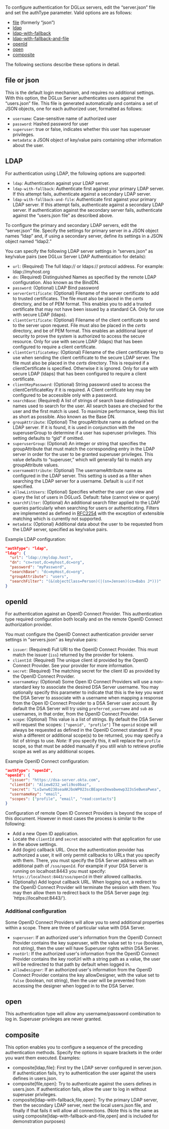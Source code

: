 To configure authentication for DGLux servers, edit the “server.json” file and set the authType parameter. Valid options are as follows:
 
* [file](#file-or-json) (formerly “json”)
* [ldap](#ldap) 
* [ldap-with-fallback](#ldap)
* [ldap-with-fallback-and-file](#ldap)
* [openId](#openId)
* [open](#open)
* [composite](#composite)

The following sections describe these options in detail.

## file or json

This is the default login mechanism, and requires no additional settings. With this option, the DGLux Server authenticates users against the “users.json” file. This file is generated automatically and contains a set of JSON objects, one for each authorized user, formatted as follows:

* `username`: Case-sensitive name of authorized user
* `password`: Hashed password for user
* `superuser`: true or false, indicates whether this user has superuser privileges.
* `metadata`: a JSON object of key/value pairs containing other information about the user.

## LDAP

For authentication using LDAP, the following options are supported:

* `ldap`: Authentication against your LDAP server.
* `ldap-with-fallback`: Authenticate first against your primary LDAP server. If this attempt fails, authenticate against a secondary LDAP server.
* `ldap-with-fallback-and-file`: Authenticate first against your primary LDAP server. If this attempt fails, authenticate against a secondary LDAP server. If authentication against the secondary server fails, authenticate against the “users.json file” as described above.

To configure the primary and secondary LDAP servers, edit the “server.json” file. Specify the settings for primary server in a JSON object names “ldap” and, if using a secondary server, define its settings in a JSON object named “ldap2.”

You can specify the following LDAP server settings in “servers.json” as key/value pairs (see DGLux Server LDAP Authentication for details):

* `url`: (Required) The full ldap:// or ldaps:// protocol address. For example: ldap://myhost.org
* `dn`: (Required) Distinguished Names as specified by the remote LDAP configuration. Also known as the BindDN.
* `password`: (Optional) LDAP Bind password
* `serverCertificate`: (Optional) Filename of the server certificate to add to trusted certificates. The file must also be placed in the _certs_ directory, and be of PEM format. This enables you to add a trusted certificate that may not have been issued by a standard CA. Only for use with secure LDAP (ldaps).
* `clientCertificate`: (Optional) Filename of the client certificate to send to the server upon request. File must also be placed in the _certs_ directory, and be of PEM format. This enables an additional layer of security to prove the system is authorized to access the secure resource. Only for use with secure LDAP (ldaps) that has been configured to require a client certificate.
* `clientCertificateKey`: (Optional) Filename of the client certificate key to use when sending the client certificate to the secure LDAP server. The file must also be placed in the _certs_ directory. This is required if a clientCertificate is specified. Otherwise it is ignored. Only for use with secure LDAP (ldaps) that has been configured to require a client certificate.
* `clientKeyPassword`: (Optional) String password used to access the clientCertificateKey if it is required. A Client certificate key may be configured to be accessible only with a password.
* `searchBase`: (Required) A list of strings of search base distinguished names used to search for the user. All search bases are checked for the user and the first match is used. To maximize performance, keep this list as short as possible. Also known as the Base DN.
* `groupAttribute`: (Optional) The groupAttribute name as defined on the LDAP server. If it is found, it is used in conjunction with the superuserGroup to determine if a user has superuser privileges. This setting defaults to “gid” if omitted.
* `superuserGroup`: (Optional) An integer or string that specifies the groupAttribute that must match the corresponding entry in the LDAP server in order for the user to be granted superuser privileges. This value defaults to “superuser,” which will generally fail to match any groupAttribute values.
* `usernameAttribute`: (Optional) The usernameAttribute name as configured in the LDAP server. This setting is used as a filter when searching the LDAP server for a username. Default is `uid` if not specified.
* `allowListUsers`: (Optional) Specifies whether the user can view and query the list of users in DGLux5. Default: false (cannot view or query)
* `searchFilter`: (Optional) An additional search filter applied to the LDAP queries particularly when searching for users or authenticating. Filters are implemented as defined in [RFC2254](https://tools.ietf.org/html/rfc2254) with the exception of extensible matching which is currently not supported.
* `metadata`: (Optional) Additional data about the user to be requested from the LDAP server, specified as key/value pairs. 

Example LDAP configuration:

```json
"authType": "ldap",
"ldap": {
  "url": "ldap://myldap.host",
  "dn": "cn=root,dc=myhost,dc=org",
  "password": "myPassword",
  "searchBase": "dc=myHost,dc=org",
  "groupAttribute": "users",
  "searchFilter": "(&(objectClass=Person)(|(sn=Jensen)(cn=Babs J*)))"
}
```

## openId

For authentication against an OpenID Connect Provider. This authentication type required configuration both locally and on the remote OpenID Connect authorization provider.

You must configure the OpenID Connect authentication provider server settings in "servers.json" as key/value pairs:

* `issuer`: (Required) Full URI to the OpenID Connect Provider. This must match the issuer (`iss`) returned by the provider for tokens.
* `clientId`: (Required) The unique client id provided by the OpenID Connect Provider. See your provider for more information.
* `secret`: (Required) The matching secret for the client ID as provided by the OpenID Connect Provider.
* `usernameKey`: (Optional) Some Open ID Connect Providers will use a non-standard key to associate the desired DSA Server username. You may optionally specify this parameter to indicate that this is the key you want the DSA Server to associate with a username when mapping a response from the Open ID Connect Provider to a DSA Server user account. By default the DSA Server will try using `preferred_username` and `sub` as usernames, in that order, from the OpenID Connect Provider.
* `scope`: (Optional) This value is a list of strings. By default the DSA Server will request the scopes: `["openid", "profile"]` The `openid` scope will always be requested as defined in the OpenID Connect standard. If you wish a different or additional scope(s) to be returned, you may specify a list of strings to use. *Note:* If you specify this, it will replace the `profile` scope, so that must be added manually if you still wish to retrieve profile scope as well as any additional scopes.

Example OpenID Connect configuration:

```json
"authType": "openId",
"openId": {
  "issuer": "https://dsa-server.okta.com",
  "clientId": "Aliew8232_weli9os0baz",
  "secret": "LvIwnw0238seaAKJboWP023scBEapesDewabwewp323sSeBweaPwea",
  "usernameKey": "email",
  "scopes": ["profile", "email", "read:contacts"]
}
```

Configuration of remote Open ID Connect Providers is beyond the scope of this document. However in most cases the process is similar to the following:

* Add a new Open ID application.
* Locate the `clientId` and `secret` associated with that application for use in the above settings.
* Add (login) callback URL. Once the authentication provider has authorized a user, it will only permit callbacks to URLs that you specify with them. There, you must specify the DSA Server address with an additional path of `/sso/openId`. For example if your DSA Server is running on localhost:8443 you must specify: `https://localhost:8443/sso/openId` in their allowed callbacks.
* (Optionally) Add logout callback URL. When logging out, a redirect to the OpenID Connect Provider will terminate the session with them. You may then allow them to redirect back to the DSA Server page (eg: `https://localhost:8443/').

### Additional configuration

Some OpenID Connect Providers will allow you to send additional properties within a scope. There are three of particular value with DSA Server.

* `superuser`: If an authorized user's information from the OpenID Connect Provider contains the key superuser, with the value set to `true` (boolean, not string), then the user will have Superuser rights within DSA Server.
* `rootUrl`: If the authorized user's information from the OpenID Connect Provider contains the key rootUrl with a string path as a value, the user will be redirected to that path by default when logged in.
* `allowDesigner`: If an authorized user's information from the OpenID Connect Provider contains the key allowDesigner, with the value set to `false` (boolean, not string), then the user will be prevented from accessing the designer when logged in to the DSA Server.

## open
This authentication type will allow any username/password combination to log in. Superuser privileges are never granted.

## composite
This option enables you to configure a sequence of the preceding authentication methods. Specify the options in square brackets in the order you want them executed. Examples:

* composite[ldap,file]: First try the LDAP server configured in server.json. If authentication fails, try to authentication the user against the users defines in users.json.
* composite[file,open]: Try to authenticate against the users defines in users.json. If authentication fails, allow the user to log in without superuser privileges.
* composite[ldap-with-fallback,file,open]: Try the primary LDAP server, then the secondary LDAP server, next the local users.json file, and finally if that fails it will allow all connections. (Note this is the same as using composite[ldap-with-fallback-and-file,open] and is included for demonstration purposes)